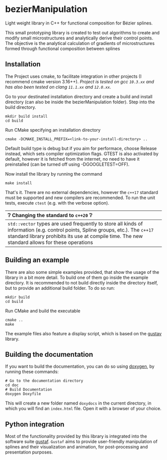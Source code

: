 # bezierManipulation
Light weight library in C++ for functional composition for Bézier splines.

This small prototyping library is created to test out algorithms to create and modify small microstructures and analytically derive their control points. The objective is the analytical calculation of gradients of microstructures formed through functional composition between splines


## Installation
The Project uses cmake, to facilitate integration in other projects (I recommend cmake version 3.16++). *Project is tested on gcc `10.3.xx` and has also been tested on clang `11.1.xx` and `12.0.xx`.*

Go to your destinated installation directory and create a build and install directory (can also be inside the bezierManipulation folder). Step into the build directory.
```
mkdir build install
cd build
```

Run CMake specifying an installation directory
```
cmake -DCMAKE_INSTALL_PREFIX=<link-to-your-install-directory> ..
```
Default build type is debug but if you aim for performace, choose Release instead, which sets compiler optimization flags. GTEST is also activated by default, however it is fetched from the internet, no need to have it preinstalled (can be turned off using -DGOOGLETEST=OFF).

Now install the library by running the command
```
make install
```

That's it. There are no external dependencies, however the `c++17` standard must be supported and new compilers are recommended. To run the unit tests, execute `ctest` (e.g. with the verbose option).

| :grey_question: Changing the standard to `c++20` :grey_question: |
|:---------------------------|
| `std::vector` types are used frequently to store all kinds of information (e.g. control points, Spline groups, etc.). The `c++17` standard library prohibits its use at compile time. The new standard allows for these operations|

## Building an example
There are also some simple examples provided, that show the usage of the library in a bit more detail. To build one of them go inside the example directory. It is recommended to not build directly inside the directory itself, but to provide an additional build folder. To do so run:
```
mkdir build
cd build
```
Run CMake and build the executable
```
cmake ..
make
```
The example files also feature a display script, which is based on the [gustav](https://github.com/j042/gustav-alpha) library.

## Building the documentation
If you want to build the documentation, you can do so using [doxygen](https://github.com/tataratat/gustaf), by running these commands:
```
# Go to the documentation directory
cd doc
# Build Documentation
doxygen Doxyfile
```
This will create a new folder named `doxydocs` in the current directory, in which you will find an `index.html` file. Open it with a browser of your choice.

## Python integration
Most of the functionality provided by this library is integrated into the software suite [gustaf](https://github.com/tataratat/gustaf). `Gustaf` aims to provide user-friendly manipulation of splines and their visualization and animation, for post-processing and presentation purposes.
